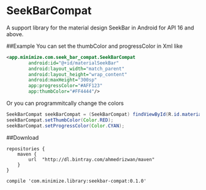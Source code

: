 # SeekBarCompat
A support library for the material design SeekBar in Android for API 16 and above.

##Example
You can set the thumbColor and progressColor in Xml like
```xml
<app.minimize.com.seek_bar_compat.SeekBarCompat
        android:id="@+id/materialSeekBar"
        android:layout_width="match_parent"
        android:layout_height="wrap_content"
        android:maxHeight="300sp"
        app:progressColor="#AFF123"
        app:thumbColor="#FF4444"/>
```
Or you can programmitcally change the colors
```java
SeekBarCompat seekBarCompat = (SeekBarCompat) findViewById(R.id.materialSeekBar);
seekBarCompat.setThumbColor(Color.RED);
seekBarCompat.setProgressColor(Color.CYAN);
```

##Download 
```
repositories {
    maven {
        url  "http://dl.bintray.com/ahmedrizwan/maven"
    }
}
    
compile 'com.minimize.library:seekbar-compat:0.1.0'
```

